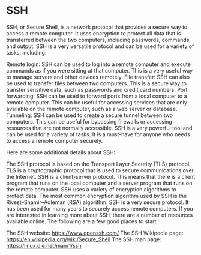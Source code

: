 # SSH

SSH, or Secure Shell, is a network protocol that provides a secure way to access a remote computer. It uses encryption to protect all data that is transferred between the two computers, including passwords, commands, and output. SSH is a very versatile protocol and can be used for a variety of tasks, including:

Remote login: SSH can be used to log into a remote computer and execute commands as if you were sitting at that computer. This is a very useful way to manage servers and other devices remotely.
File transfer: SSH can also be used to transfer files between two computers. This is a secure way to transfer sensitive data, such as passwords and credit card numbers.
Port forwarding: SSH can be used to forward ports from a local computer to a remote computer. This can be useful for accessing services that are only available on the remote computer, such as a web server or database.
Tunneling: SSH can be used to create a secure tunnel between two computers. This can be useful for bypassing firewalls or accessing resources that are not normally accessible.
SSH is a very powerful tool and can be used for a variety of tasks. It is a must-have for anyone who needs to access a remote computer securely.

Here are some additional details about SSH:

The SSH protocol is based on the Transport Layer Security (TLS) protocol. TLS is a cryptographic protocol that is used to secure communications over the Internet.
SSH is a client-server protocol. This means that there is a client program that runs on the local computer and a server program that runs on the remote computer.
SSH uses a variety of encryption algorithms to protect data. The most common encryption algorithm used by SSH is the Rivest–Shamir–Adleman (RSA) algorithm.
SSH is a very secure protocol. It has been used for many years to securely access remote computers.
If you are interested in learning more about SSH, there are a number of resources available online. The following are a few good places to start:

The SSH website: https://www.openssh.com/
The SSH Wikipedia page: https://en.wikipedia.org/wiki/Secure_Shell
The SSH man page: https://linux.die.net/man/1/ssh
